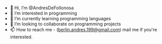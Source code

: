 - 👋 Hi, I’m @AndresDeFollonosa
- 👀 I’m interested in programming
- 🌱 I’m currently learning programming languages
- 💞️ I’m looking to collaborate on programming projects 
- 📫 How to reach me - (berlin.andres.199@gmail.com) mail me if you're interested.

<!---
AndresDeFollonosa/AndresDeFollonosa is a ✨ special ✨ repository because its `README.md` (this file) appears on your GitHub profile.
You can click the Preview link to take a look at your changes.
--->
